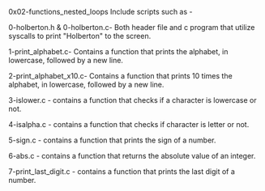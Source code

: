0x02-functions_nested_loops
Include scripts such as -

0-holberton.h & 0-holberton.c- Both header file and c program that utilize syscalls to print "Holberton" to the screen.

1-print_alphabet.c- Contains a function that prints the alphabet, in lowercase, followed by a new line.

2-print_alphabet_x10.c- Contains a function that prints 10 times the alphabet, in lowercase, followed by a new line.

3-islower.c - contains a function that checks if a character is lowercase or not.

4-isalpha.c - contains a function that checks if character is letter or not.

5-sign.c - contains a function that prints the sign of a number.

6-abs.c - contains a function that returns the absolute value of an integer.

7-print_last_digit.c - contains a function that prints the last digit of a number.
